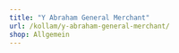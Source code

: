 ```yaml
---
title: "Y Abraham General Merchant"
url: /kollam/y-abraham-general-merchant/
shop: Allgemein
---
```

